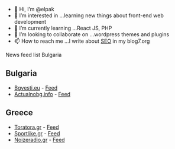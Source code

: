 - 👋 Hi, I’m @elpak
- 👀 I’m interested in ...learning new things about front-end web development
- 🌱 I’m currently learning ...React JS, PHP
- 💞️ I’m looking to collaborate on ...wordpress themes and plugins
- 📫 How to reach me ...I write about [SEO](https://blog7.org/seo-uslugi/) in my blog7.org

<!---
elpak/elpak is a ✨ special ✨ repository because its `README.md` (this file) appears on your GitHub profile.
You can click the Preview link to take a look at your changes.
--->
News feed list Bulgaria

## Bulgaria

- [Bgvesti.eu](https://bgvesti.eu) - [Feed](https://bgvesti.eu/feed)
- [Actualnobg.info](https://actualnobg.info) - [Feed](https://actualnobg.info/feed)

## Greece

- [Toratora.gr](https://toratora.gr) - [Feed](https://toratora.gr/feed)
- [Sportlike.gr](https://sportlike.gr) - [Feed](https://sportlike.gr/feed)
- [Noizeradio.gr](https://noizeradio.gr) - [Feed](https://noizeradio.gr/feed)
